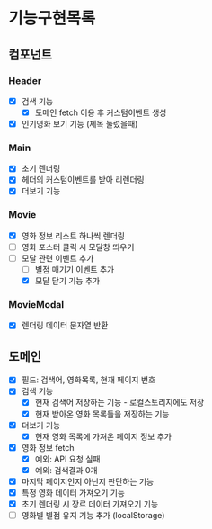 # 기능구현목록

## 컴포넌트

### Header

- [x] 검색 기능
  - [x] 도메인 fetch 이용 후 커스텀이벤트 생성
- [x] 인기영화 보기 기능 (제목 눌렀을때)

### Main

- [x] 초기 렌더링
- [x] 헤더의 커스텀이벤트를 받아 리렌더링
- [x] 더보기 기능

### Movie

- [x] 영화 정보 리스트 하나씩 렌더링
- [ ] 영화 포스터 클릭 시 모달창 띄우기
- [ ] 모달 관련 이벤트 추가
  - [ ] 별점 매기기 이벤트 추가
  - [x] 모달 닫기 기능 추가

### MovieModal

- [x] 렌더링 데이터 문자열 반환

## 도메인

- [x] 필드: 검색어, 영화목록, 현재 페이지 번호
- [x] 검색 기능
  - [x] 현재 검색어 저장하는 기능 - 로컬스토리지에도 저장
  - [x] 현재 받아온 영화 목록들을 저장하는 기능
- [x] 더보기 기능
  - [x] 현재 영화 목록에 가져온 페이지 정보 추가
- [x] 영화 정보 fetch
  - [x] 예외: API 요청 실패
  - [x] 예외: 검색결과 0개
- [x] 마지막 페이지인지 아닌지 판단하는 기능
- [x] 특정 영화 데이터 가져오기 기능
- [x] 초기 렌더링 시 장르 데이터 가져오기 기능
- [ ] 영화별 별점 유지 기능 추가 (localStorage)
